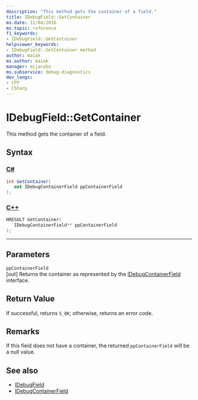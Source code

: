 ```yaml
---
description: "This method gets the container of a field."
title: IDebugField::GetContainer
ms.date: 11/04/2016
ms.topic: reference
f1_keywords:
- IDebugField::GetContainer
helpviewer_keywords:
- IDebugField::GetContainer method
author: maiak
ms.author: maiak
manager: mijacobs
ms.subservice: debug-diagnostics
dev_langs:
- CPP
- CSharp
---
```

# IDebugField::GetContainer

This method gets the container of a field.

## Syntax

### [C#](#tab/csharp)
```csharp
int GetContainer(
   out IDebugContainerField ppContainerField
);
```
### [C++](#tab/cpp)
```cpp
HRESULT GetContainer( 
   IDebugContainerField** ppContainerField
);
```
---

## Parameters
`ppContainerField`\
[out] Returns the container as represented by the [IDebugContainerField](../../../extensibility/debugger/reference/idebugcontainerfield.md) interface.

## Return Value
 If successful, returns `S_OK`; otherwise, returns an error code.

## Remarks
 If this field does not have a container, the returned `ppContainerField` will be a null value.

## See also
- [IDebugField](../../../extensibility/debugger/reference/idebugfield.md)
- [IDebugContainerField](../../../extensibility/debugger/reference/idebugcontainerfield.md)
